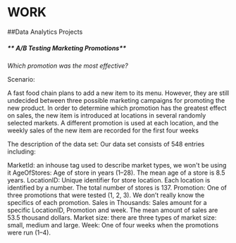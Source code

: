 # WORK
##Data Analytics Projects
##### ** A/B Testing Marketing Promotions**
*Which promotion was the most effective?*

Scenario:

A fast food chain plans to add a new item to its menu. However, they are still undecided between three possible marketing campaigns for promoting the new product. In order to determine which promotion has the greatest effect on sales, the new item is introduced at locations in several randomly selected markets. A different promotion is used at each location, and the weekly sales of the new item are recorded for the first four weeks

The description of the data set: Our data set consists of 548 entries including:

MarketId: an inhouse tag used to describe market types, we won't be using it
AgeOfStores: Age of store in years (1–28). The mean age of a store is 8.5 years.
LocationID: Unique identifier for store location. Each location is identified by a number. The total number of stores is 137.
Promotion: One of three promotions that were tested (1, 2, 3). We don’t really know the specifics of each promotion.
Sales in Thousands: Sales amount for a specific LocationID, Promotion and week. The mean amount of sales are 53.5 thousand dollars.
Market size: there are three types of market size: small, medium and large.
Week: One of four weeks when the promotions were run (1–4).
